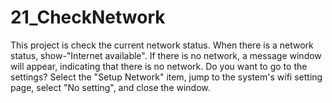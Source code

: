 # 21_CheckNetwork
This project is check the current network status. When there is a network status, show-"Internet available". If there is no network, a message window will appear, indicating that there is no network. Do you want to go to the settings? Select the "Setup Network" item, jump to the system's wifi setting page, select "No setting", and close the window.
